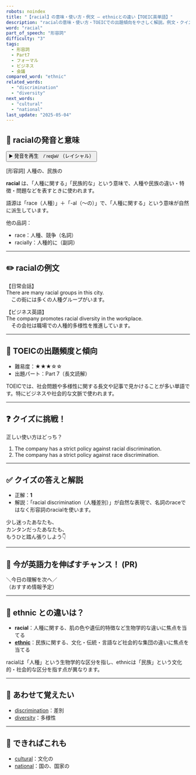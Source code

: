 ```yaml
---
robots: noindex
title: "【racial】の意味・使い方・例文 ― ethnicとの違い【TOEIC英単語】"
description: "racialの意味・使い方・TOEICでの出題傾向をやさしく解説。例文・クイズ付きでethnicとの違いもわかりやすく学べます。"
word: "racial"
part_of_speech: "形容詞"
difficulty: "3"
tags:
  - 形容詞
  - Part7
  - フォーマル
  - ビジネス
  - 会議
compared_word: "ethnic"
related_words:
  - "discrimination"
  - "diversity"
next_words:
  - "cultural"
  - "national"
last_update: "2025-05-04"
---
```


## 🔰 racialの発音と意味

<button class="play-audio" onclick="playTTS('racial')">
  <span class="play-audio-main">
    ▶️ 発音を再生　/ˈreɪʃəl/
  </span>
  <span class="play-audio-sub">
    （レイシャル）
  </span>
</button>

[形容詞] 人種の、民族の

**racial** は、「人種に関する」「民族的な」という意味で、人種や民族の違い・特徴・問題などを表すときに使われます。

語源は「race（人種）」＋「-al（～の）」で、「人種に関する」という意味が自然に派生しています。

他の品詞：  
- race：人種、競争（名詞）
- racially：人種的に（副詞）

---

## ✏️ racialの例文

【日常会話】  
There are many racial groups in this city.  
　この街には多くの人種グループがいます。

【ビジネス英語】  
The company promotes racial diversity in the workplace.  
　その会社は職場での人種的多様性を推進しています。

---

## 🎯 TOEICの出題頻度と傾向

- 難易度：★★★☆☆
- 出題パート：Part 7（長文読解）

TOEICでは、社会問題や多様性に関する長文や記事で見かけることが多い単語です。特にビジネスや社会的な文脈で使われます。

---

## ❓ クイズに挑戦！

正しい使い方はどっち？

1. The company has a strict policy against racial discrimination.  
2. The company has a strict policy against race discrimination.

---

## ✅ クイズの答えと解説

- 正解：**1**
- 解説：「racial discrimination（人種差別）」が自然な表現で、名詞のraceではなく形容詞のracialを使います。

少し迷ったあなたも、  
カンタンだったあなたも、  
もうひと踏ん張りしよう👇️

---

## 🚀 今が英語力を伸ばすチャンス！ (PR)

<div class="info-center">
＼今日の理解を次へ／<br>  
（おすすめ情報予定）
</div>

---

## 🤔  ethnic との違いは？

- **racial**：人種に関する、肌の色や遺伝的特徴など生物学的な違いに焦点を当てる
- **[ethnic](/word/ethnic)**：民族に関する、文化・伝統・言語など社会的な集団の違いに焦点を当てる

racialは「人種」という生物学的な区分を指し、ethnicは「民族」という文化的・社会的な区分を指す点が異なります。

---

## 🧩 あわせて覚えたい

- [discrimination](/word/discrimination)：差別
- [diversity](/word/diversity)：多様性

---

## 📖 できればこれも

- [cultural](/word/cultural)：文化の
- [national](/word/national)：国の、国家の

<!-- cvid: aid04_bid45 -->
